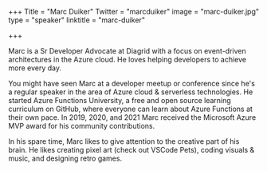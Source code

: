 +++
Title = "Marc Duiker"
Twitter = "marcduiker"
image = "marc-duiker.jpg"
type = "speaker"
linktitle = "marc-duiker"

+++

Marc is a Sr Developer Advocate at Diagrid with a focus on event-driven architectures in the Azure cloud. He loves helping developers to achieve more every day.

You might have seen Marc at a developer meetup or conference since he's a regular speaker in the area of Azure cloud & serverless technologies. He started Azure Functions University, a free and open source learning curriculum on GitHub, where everyone can learn about Azure Functions at their own pace. In 2019, 2020, and 2021 Marc received the Microsoft Azure MVP award for his community contributions.

In his spare time, Marc likes to give attention to the creative part of his brain. He likes creating pixel art (check out VSCode Pets), coding visuals & music, and designing retro games.
